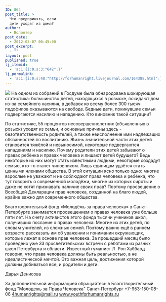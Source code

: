 ```yaml
---
ID: 864
post_title: >
  Что предпринять, если
  дети уходят из дома?
author:
  - Волонтер
post_date:
  - 2012-03-07 00:45:00
post_excerpt:
  - ""
layout: post
published: true
lj_itemid:
  - 'a:1:{i:0;s:3:"642";}'
lj_permalink:
  - 'a:1:{i:0;s:48:"http://forhumanright.livejournal.com/164388.html";}'
---
```


<img src="http://cs5338.vk.com/u132145096/132409092/x_5b26039f.jpg" /> На одном из собраний в Госдуме была обнародована шокирующая статистика: большинство детей, находящихся в розыске, покидают дом из-за семейного насилия, в добавок ко всему более 300 тысяч педофилов оказываются на свободе. Бедные дети, покинувшие семьи подвергаются насилию и нападению. Кто виновник такой ситуации?

По статистике, 55 процентов несовершеннолетних (объявленных в розыск) уходят из семьи, и основные причины здесь - безответственность родителей, а также неисполнение ими надлежащих обязанностей по воспитанию. Жизнь значительной части этих детей становится тяжёлой и невыносимой, некоторые подвергаются нападениям и насилию. Почему родители этих детей забывают о правах ребёнка и правах человека и лишают детей будущего? Ведь некоторые их них могут стать известными людьми, некоторые создадут семью, кто-то станет чиновником. Лишь единицам удаётся стать ценными членами общества. В этой ситуации ясно только одно: многие взрослые не уважают и не соблюдают права человека и ребёнка, что тут говорить о современной молодёжи, многие из которых сироты и даже не хотят признавать наличие своих прав? Поэтому просвещение о Всеобщей Декларации прав человека, созданной на благо людей, крайне важно для современного общества.

Благотворительный фонд «Молодёжь за права человека» в Санкт-Петербурге занимается просвещением о правах человека уже больше пяти лет. На счету активистов этого фонда тысячи учеников школ, получивших послание о правах человека. Многие из этих детей, по словам учителей, из сложных семей. Поэтому важно ещё в раннем возрасте рассказать им об уважении и понимании окружающих, которые лежат в основе прав человека. За прошедший месяц было проведено уже 33 просветительских встречи с ребятами из разных школ Петербурга и области. Известный гуманист Л. Рон Хаббард говорил, что права человека должны быть реальностью,  а не идеалистической мечтой. Это важная цель, достижения которой должны добиваться все, и родители и дети. 

Дарья Денисова 
	
За дополнительной информацией обращайтесь в
Благотворительный фонд
"Молодежь за Права Человека" Санкт-Петербург 
+7-953-150-08-06 
4humanrights@mail.ru
www.youthforhumanrights.ru